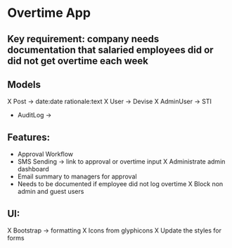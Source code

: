 # Overtime App

## Key requirement: company needs documentation that salaried employees did or did not get overtime each week

## Models
X Post -> date:date rationale:text
X User -> Devise
X AdminUser -> STI
- AuditLog ->


## Features:
- Approval Workflow
- SMS Sending -> link to approval or overtime input
X Administrate admin dashboard
- Email summary to managers for approval
- Needs to be documented if employee did not log overtime
X Block non admin and guest users

## UI:
X Bootstrap -> formatting
X Icons from glyphicons
X Update the styles for forms

<!-- ## refactor todos:
X add full name method for users
X refactor user association integration test in post_spec
X refactor posts/_form for admin user with status
X Fix post_spec.rb:82 to use factories
X Fix post_spec.rb:52 to have correct user reference -->

<!-- ## TODOs
X Integrate validation for phone attr in User:
	# No spaces or dashes
	# exactly 10 characters
	# all characters have to be a number -->